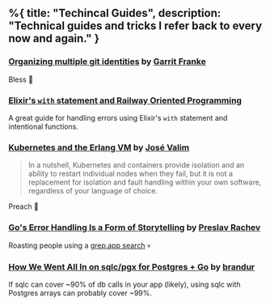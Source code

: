%{
  title: "Techincal Guides",
  description: "Technical guides and tricks I refer back to every now and again."
}
---
### [Organizing multiple git identities](https://garrit.xyz/posts/2023-10-13-organizing-multiple-git-identities) by [Garrit Franke](https://garrit.xyz/)
Bless 🙏

### [Elixir's `with` statement and Railway Oriented Programming](https://cbailey.co.uk/posts/elixirs_with_statement_and_railway_oriented_programming)
A great guide for handling errors using Elixir's `with` statement and intentional functions.

### [Kubernetes and the Erlang VM](https://dashbit.co/blog/kubernetes-and-the-erlang-vm-orchestration-on-the-large-and-the-small) by [José Valim](https://github.com/josevalim)
> In a nutshell, Kubernetes and containers provide isolation and an ability to restart individual nodes when they fail, but it is not a replacement for isolation and fault handling within your own software, regardless of your language of choice.

Preach 😤

### [Go's Error Handling Is a Form of Storytelling](https://preslav.me/2023/04/14/golang-error-handling-is-a-form-of-storytelling/) by [Preslav Rachev](https://preslav.me/)
Roasting people using a [grep.app search](https://grep.app/search?q=return.%2Afmt.Errorf%5C%28%22error.%2Aerr%5C%29&regexp=true&filter%5Blang%5D%5B0%5D=Go) 💀

### [How We Went All In on sqlc/pgx for Postgres + Go](https://brandur.org/sqlc) by [brandur](https://brandur.org/)
If sqlc can cover ~90% of db calls in your app (likely), using sqlc with Postgres arrays can probably cover ~99%.
